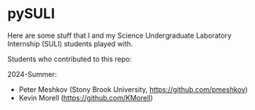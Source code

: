 # pySULI
Here are some stuff that I and my Science Undergraduate Laboratory Internship (SULI) students played with.


Students who contributed to this repo:

2024-Summer:
- Peter Meshkov (Stony Brook University, https://github.com/pmeshkov)
- Kevin Morell (https://github.com/KMorell)

